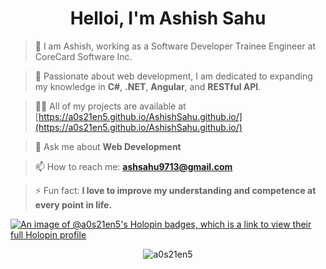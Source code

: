 <h1 align="center">Helloi, I'm Ashish Sahu</h1>

> 👀 I am Ashish, working as a Software Developer Trainee Engineer at CoreCard Software Inc.

> 🌱 Passionate about web development, I am dedicated to expanding my knowledge in **C#**, **.NET**, **Angular**, and **RESTful API**.

> 👨‍💻 All of my projects are available at [https://a0s21en5.github.io/AshishSahu.github.io/](https://a0s21en5.github.io/AshishSahu.github.io/)

> 💬 Ask me about **Web Development**

> 📫 How to reach me: **ashsahu9713@gmail.com**

> ⚡ Fun fact: **I love to improve my understanding and competence at every point in life.**

[![An image of @a0s21en5's Holopin badges, which is a link to view their full Holopin profile](https://holopin.me/a0s21en5)](https://holopin.io/@a0s21en5)

<p align="center"> <img src="https://github-readme-streak-stats.herokuapp.com/?user=a0s21en5" alt="a0s21en5" /></p>
